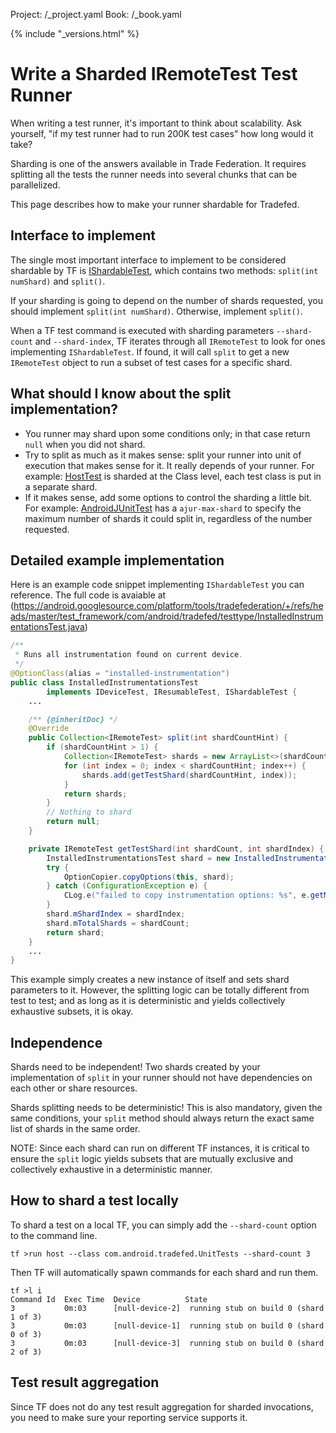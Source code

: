 Project: /_project.yaml
Book: /_book.yaml

{% include "_versions.html" %}

<!--
  Copyright 2019 The Android Open Source Project

  Licensed under the Apache License, Version 2.0 (the "License");
  you may not use this file except in compliance with the License.
  You may obtain a copy of the License at

      http://www.apache.org/licenses/LICENSE-2.0

  Unless required by applicable law or agreed to in writing, software
  distributed under the License is distributed on an "AS IS" BASIS,
  WITHOUT WARRANTIES OR CONDITIONS OF ANY KIND, either express or implied.
  See the License for the specific language governing permissions and
  limitations under the License.
-->

# Write a Sharded IRemoteTest Test Runner

When writing a test runner, it's important to think about scalability. Ask
yourself, "if my test runner had to run 200K test cases" how long would it take?

Sharding is one of the answers available in Trade Federation. It requires
splitting all the tests the runner needs into several chunks that can be
parallelized.

This page describes how to make your runner shardable for Tradefed.

## Interface to implement

The single most important interface to implement to be considered shardable by
TF is
[IShardableTest](https://android.googlesource.com/platform/tools/tradefederation/+/refs/heads/master/src/com/android/tradefed/testtype/IShardableTest.java),
which contains two methods: `split(int numShard)` and `split()`.

If your sharding is going to depend on the number of shards requested, you
should implement `split(int numShard)`. Otherwise, implement `split()`.

When a TF test command is executed with sharding parameters `--shard-count` and
`--shard-index`, TF iterates through all `IRemoteTest` to look for ones
implementing `IShardableTest`. If found, it will call `split` to
get a new `IRemoteTest` object to run a subset of test cases for a specific
shard.

## What should I know about the split implementation?

*   You runner may shard upon some conditions only; in that case return `null`
    when you did not shard.
*   Try to split as much as it makes sense: split your runner into unit of
    execution that makes sense for it. It really depends of your runner. For
    example:
    [HostTest](https://android.googlesource.com/platform/tools/tradefederation/+/refs/heads/master/test_framework/com/android/tradefed/testtype/HostTest.java)
    is sharded at the Class level, each test class is put in a separate shard.
*   If it makes sense, add some options to control the sharding a little bit.
    For example:
    [AndroidJUnitTest](https://android.googlesource.com/platform/tools/tradefederation/+/refs/heads/master/test_framework/com/android/tradefed/testtype/AndroidJUnitTest.java)
    has a `ajur-max-shard` to specify the maximum number of shards it could
    split in, regardless of the number requested.

## Detailed example implementation

Here is an example code snippet implementing `IShardableTest` you can
reference. The full code is avaiable at
(https://android.googlesource.com/platform/tools/tradefederation/+/refs/heads/master/test_framework/com/android/tradefed/testtype/InstalledInstrumentationsTest.java)

```java
/**
 * Runs all instrumentation found on current device.
 */
@OptionClass(alias = "installed-instrumentation")
public class InstalledInstrumentationsTest
        implements IDeviceTest, IResumableTest, IShardableTest {
    ...

    /** {@inheritDoc} */
    @Override
    public Collection<IRemoteTest> split(int shardCountHint) {
        if (shardCountHint > 1) {
            Collection<IRemoteTest> shards = new ArrayList<>(shardCountHint);
            for (int index = 0; index < shardCountHint; index++) {
                shards.add(getTestShard(shardCountHint, index));
            }
            return shards;
        }
        // Nothing to shard
        return null;
    }

    private IRemoteTest getTestShard(int shardCount, int shardIndex) {
        InstalledInstrumentationsTest shard = new InstalledInstrumentationsTest();
        try {
            OptionCopier.copyOptions(this, shard);
        } catch (ConfigurationException e) {
            CLog.e("failed to copy instrumentation options: %s", e.getMessage());
        }
        shard.mShardIndex = shardIndex;
        shard.mTotalShards = shardCount;
        return shard;
    }
    ...
}
```

This example simply creates a new instance of itself and sets shard
parameters to it. However, the splitting logic can be totally different from
test to test; and as long as it is deterministic and yields collectively
exhaustive subsets, it is okay.

## Independence

Shards need to be independent! Two shards created by your implementation of
`split` in your runner should not have dependencies on each other or share
resources.

Shards splitting needs to be deterministic! This is also mandatory, given the
same conditions, your `split` method should always return the exact same list of
shards in the same order.

NOTE: Since each shard can run on different TF instances, it is critical to
ensure the `split` logic yields subsets that are mutually exclusive and
collectively exhaustive in a deterministic manner.

## How to shard a test locally

To shard a test on a local TF, you can simply add the `--shard-count` option to
the command line.

```
tf >run host --class com.android.tradefed.UnitTests --shard-count 3
```

Then TF will automatically spawn commands for each shard and run them.

```
tf >l i
Command Id  Exec Time  Device          State
3           0m:03      [null-device-2]  running stub on build 0 (shard 1 of 3)
3           0m:03      [null-device-1]  running stub on build 0 (shard 0 of 3)
3           0m:03      [null-device-3]  running stub on build 0 (shard 2 of 3)
```

## Test result aggregation

Since TF does not do any test result aggregation for sharded invocations, you
need to make sure your reporting service supports it.

